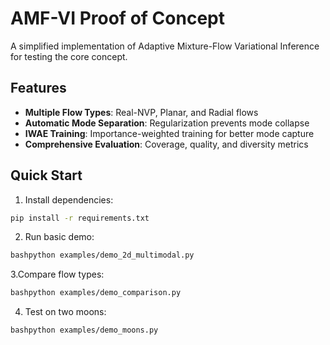 # AMF-VI Proof of Concept

A simplified implementation of Adaptive Mixture-Flow Variational Inference for testing the core concept.

## Features

- **Multiple Flow Types**: Real-NVP, Planar, and Radial flows
- **Automatic Mode Separation**: Regularization prevents mode collapse
- **IWAE Training**: Importance-weighted training for better mode capture
- **Comprehensive Evaluation**: Coverage, quality, and diversity metrics

## Quick Start

1. Install dependencies:
```bash
pip install -r requirements.txt
```
2. Run basic demo:
```bash
bashpython examples/demo_2d_multimodal.py
```
3.Compare flow types:
```bash
bashpython examples/demo_comparison.py
```
4. Test on two moons:
```bash
bashpython examples/demo_moons.py
```